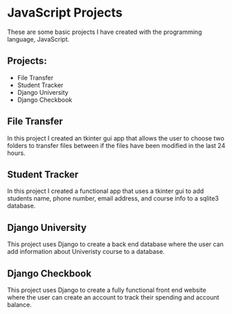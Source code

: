 <h1>JavaScript Projects</h1>

These are some basic projects I have created with the programming language, JavaScript.

<h2>Projects:</h2>
<ul>
  <li>File Transfer</li>
  <li>Student Tracker</li>
  <li>Django University</li>
  <li>Django Checkbook</li>
</ul>

<h2>File Transfer</h2>
In this project I created an tkinter gui app that allows the user to choose two folders to transfer files between if the files have been modified in the last 24 hours.  

<h2>Student Tracker</h2>
In this project I created a functional app that uses a tkinter gui to add students name, phone number, email address, and course info to a sqlite3 database.

<h2>Django University</h2> 
This project uses Django to create a back end database where the user can add information about Univeristy course to a database.

<h2>Django Checkbook</h2>
This project uses Django to create a fully functional front end website where the user can create an account to track their spending and account balance.
